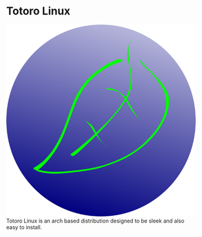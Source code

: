 
# Totoro Linux
![alt text](https://raw.githubusercontent.com/nowcat123/toroto-linux/master/toroto.png)
\
Totoro Linux is an arch based distribution designed to be sleek and also easy to install. 
